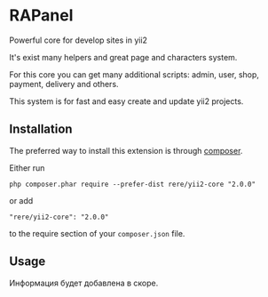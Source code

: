 RAPanel
=======
Powerful core for develop sites in yii2

It's exist many helpers and great page and characters system.

For this core you can get many additional scripts:
admin, user, shop, payment, delivery and others.

This system is for fast and easy create and update yii2 projects.

Installation
------------

The preferred way to install this extension is through [composer](http://getcomposer.org/download/).

Either run

```
php composer.phar require --prefer-dist rere/yii2-core "2.0.0"
```

or add

```
"rere/yii2-core": "2.0.0"
```

to the require section of your `composer.json` file.


Usage
-----

Информация будет добавлена в скоре.